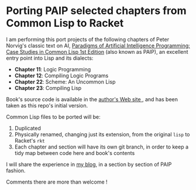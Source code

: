 # Porting PAIP selected chapters from Common Lisp to Racket #

I am performing this port projects of the following chapters of Peter Norvig's classic text on AI, [Paradigms of Artificial Intelligence Programming: Case Studies in Common Lisp 1st Edition](https://www.amazon.com/Paradigms-Artificial-Intelligence-Programming-Studies/dp/1558601910/ref=sr_1_1?s=books&ie=UTF8&qid=1506786797&sr=1-1&keywords=paradigms+of+artificial+intelligence+programming) (also known as PAIP), an excellent entry point into Lisp and its dialects:

* **Chapter 11**: Logic Programming
* **Chapter 12**: Compiling Logic Programs
* **Chapter 22**: Scheme: An Uncommon Lisp
* **Chapter 23**: Compiling Lisp

Book's source code is available in the [author's Web site ](http://norvig.com/paip/README.html), and has been taken as this repo's initial version.

Common Lisp files to be ported will be:

1. Duplicated
2. Physically renamed, changing just its extension, from the original `lisp` to Racket's `rkt`
3. Each chapter and section will have its own git branch, in order to keep a tidy map between code here and book's contents

I will share the experience in [my blog](https://promesante.github.io/), in a section by section of PAIP fashion.

Comments there are more than welcome !
